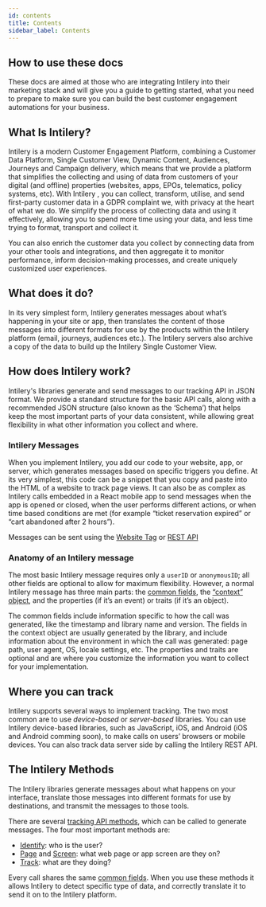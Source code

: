 ```yaml
---
id: contents
title: Contents
sidebar_label: Contents
---
```


## How to use these docs

These docs are aimed at those who are integrating Intilery into their marketing stack and will give you a guide to getting started, what you need to prepare to make sure you can build the best customer engagement automations for your business. 

## What Is Intilery?

Intilery is a modern Customer Engagement Platform, combining a Customer Data Platform, Single Customer View, Dynamic Content, Audiences, Journeys and Campaign delivery, which means that we provide a platform that simplifies the collecting and using of data from customers of your digital (and offline) properties (websites, apps, EPOs, telematics, policy systems, etc). With Intilery , you can collect, transform, utilise, and send first-party customer data in a GDPR complaint we, with privacy at the heart of what we do. We simplify the process of collecting data and using it effectively, allowing you to spend more time using your data, and less time trying to format, transport and collect it.

You can also enrich the customer data you collect by connecting data from your other tools and integrations, and then aggregate it to monitor performance, inform decision-making processes, and create uniquely customized user experiences.

## What does it do?

In its very simplest form, Intilery generates messages about what’s happening in your site or app, then translates the content of those messages into different formats for use by the products within the Intilery platform (email, journeys, audiences etc.). The Intilery servers also archive a copy of the data to build up the Intilery Single Customer View.

## How does Intilery work?

Intilery's libraries generate and send messages to our tracking API in JSON format. We provide a standard structure for the basic API calls, along with a recommended JSON structure (also known as the ‘Schema’) that helps keep the most important parts of your data consistent, while allowing great flexibility in what other information you collect and where.

### Intilery Messages

When you implement Intilery, you add our code to your website, app, or server, which generates messages based on specific triggers you define. At its very simplest, this code can be a snippet that you copy and paste into the HTML of a website to track page views. It can also be as complex as Intilery calls embedded in a React mobile app to send messages when the app is opened or closed, when the user performs different actions, or when time based conditions are met (for example “ticket reservation expired” or “cart abandoned after 2 hours”).

Messages can be sent using the [Website Tag](/docs/tag/tag1) or [REST API](/docs/apis/api)

### Anatomy of an Intilery message

The most basic Intilery message requires only a `userID` or `anonymousID`; all other fields are optional to allow for maximum flexibility. However, a normal Intilery message has three main parts: the [common fields](/docs/schema/common), the [“context” object](/docs/schema/common#context), and the properties (if it’s an event) or traits (if it’s an object).

The common fields include information specific to how the call was generated, like the timestamp and library name and version. The fields in the context object are usually generated by the library, and include information about the environment in which the call was generated: page path, user agent, OS, locale settings, etc. The properties and traits are optional and are where you customize the information you want to collect for your implementation.

## Where you can track

Intilery supports several ways to implement tracking. The two most common are to use *device-based* or *server-based* libraries. You can use Intilery device-based libraries, such as JavaScript, iOS, and Android (iOS and Android comming soon), to make calls on users’ browsers or mobile devices. You can also track data server side by calling the Intilery REST API.



## The Intilery Methods

The Intilery libraries generate messages about what happens on your interface, translate those messages into different formats for use by destinations, and transmit the messages to those tools.

There are several [tracking API methods](/docs/schema/contents), which can be called to generate messages. The four most important methods are:

- [Identify](/docs/schema/identify): who is the user?
- [Page](/docs/schema/page/) and [Screen](/docs/schema/screen): what web page or app screen are they on?
- [Track](/docs/schema/track): what are they doing?

Every call shares the same [common fields](/docs/schema/common). When you use these methods it allows Intilery to detect specific type of data, and correctly translate it to send it on to the Intilery platform.
